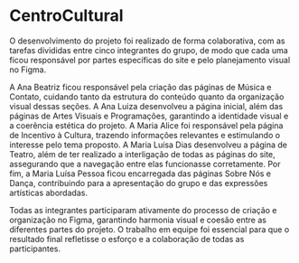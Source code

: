 # CentroCultural
O desenvolvimento do projeto foi realizado de forma colaborativa, com as tarefas divididas entre cinco integrantes do grupo, de modo que cada uma ficou responsável por partes específicas do site e pelo planejamento visual no Figma.

A Ana Beatriz ficou responsável pela criação das páginas de Música e Contato, cuidando tanto da estrutura do conteúdo quanto da organização visual dessas seções.
A Ana Luiza desenvolveu a página inicial, além das páginas de Artes Visuais e Programações, garantindo a identidade visual e a coerência estética do projeto.
A Maria Alice foi responsável pela página de Incentivo à Cultura, trazendo informações relevantes e estimulando o interesse pelo tema proposto.
A Maria Luísa Dias desenvolveu a página de Teatro, além de ter realizado a interligação de todas as páginas do site, assegurando que a navegação entre elas funcionasse corretamente.
Por fim, a Maria Luísa Pessoa ficou encarregada das páginas Sobre Nós e Dança, contribuindo para a apresentação do grupo e das expressões artísticas abordadas.

Todas as integrantes participaram ativamente do processo de criação e organização no Figma, garantindo harmonia visual e coesão entre as diferentes partes do projeto. O trabalho em equipe foi essencial para que o resultado final refletisse o esforço e a colaboração de todas as participantes.